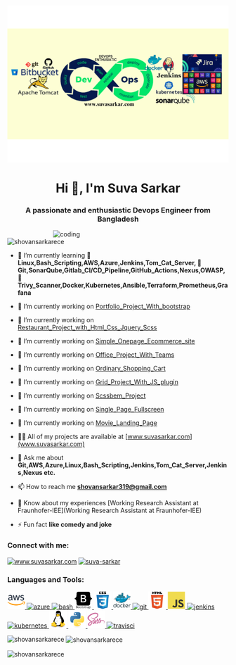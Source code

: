 ![logo](https://github.com/shovansarkarece/shovansarkarece/blob/main/Untitled%20design.png)
<h1 align="center">Hi 👋, I'm Suva Sarkar</h1>
<h3 align="center">A passionate and enthusiastic Devops Engineer from Bangladesh</h3>

<img align="right" alt="coding" width="400" src="https://media.giphy.com/media/UOiS4B0p4O2KxYxah8/giphy.gif">

<p align="left"> <img src="https://komarev.com/ghpvc/?username=shovansarkarece&label=Profile%20views&color=0e75b6&style=flat" alt="shovansarkarece" /> </p>

- 🌱 I’m currently learning
  🌱**Linux,Bash_Scripting,AWS,Azure,Jenkins,Tom_Cat_Server,
  🌱Git,SonarQube,Gitlab_CI/CD_Pipeline,GitHub_Actions,Nexus,OWASP,
  🌱 Trivy_Scanner,Docker,Kubernetes,Ansible,Terraform,Prometheus,Grafana**

- 🔭 I’m currently working on [Portfolio_Project_With_bootstrap](https://portfolio-project-with-bootstrap.netlify.app/)

- 🔭 I’m currently working on [Restaurant_Project_with_Html_Css_Jquery_Scss](https://restaurant-project-with-html-css-jquery-scss.netlify.app/)

- 🔭 I’m currently working on [Simple_Onepage_Ecommerce_site](https://simple-onepage-ecommerce-site.netlify.app/)

- 🔭 I’m currently working on [Office_Project_With_Teams](https://office-project-with-teams.netlify.app/)

- 🔭 I’m currently working on [Ordinary_Shopping_Cart](https://ordinary-shopping-cart.netlify.app/)

- 🔭 I’m currently working on [Grid_Project_With_JS_plugin](https://grid-project-with-js-plugin.netlify.app/)

- 🔭 I’m currently working on [Scssbem_Project](https://scssbem-project.netlify.app/)

- 🔭 I’m currently working on [Single_Page_Fullscreen](https://single-page-fullscreen.netlify.app/)

- 🔭 I’m currently working on [Movie_Landing_Page](https://landing-page-movie.netlify.app/)

- 👨‍💻 All of my projects are available at [www.suvasarkar.com](www.suvasarkar.com)

- 💬 Ask me about **Git,AWS,Azure,Linux,Bash_Scripting,Jenkins,Tom_Cat_Server,Jenkins,Nexus etc.**

- 📫 How to reach me **shovansarkar319@gmail.com**

- 📄 Know about my experiences [Working Research Assistant at Fraunhofer-IEE](Working Research Assistant at Fraunhofer-IEE)

- ⚡ Fun fact **like comedy and joke**

<h3 align="left">Connect with me:</h3>
<p align="left">
<a href="https://dev.to/www.suvasarkar.com" target="blank"><img align="center" src="https://raw.githubusercontent.com/rahuldkjain/github-profile-readme-generator/master/src/images/icons/Social/devto.svg" alt="www.suvasarkar.com" height="30" width="40" /></a>
<a href="https://linkedin.com/in/suva-sarkar" target="blank"><img align="center" src="https://raw.githubusercontent.com/rahuldkjain/github-profile-readme-generator/master/src/images/icons/Social/linked-in-alt.svg" alt="suva-sarkar" height="30" width="40" /></a>
</p>

<h3 align="left">Languages and Tools:</h3>
<p align="left"> <a href="https://aws.amazon.com" target="_blank" rel="noreferrer"> <img src="https://raw.githubusercontent.com/devicons/devicon/master/icons/amazonwebservices/amazonwebservices-original-wordmark.svg" alt="aws" width="40" height="40"/> </a> <a href="https://azure.microsoft.com/en-in/" target="_blank" rel="noreferrer"> <img src="https://www.vectorlogo.zone/logos/microsoft_azure/microsoft_azure-icon.svg" alt="azure" width="40" height="40"/> </a> <a href="https://www.gnu.org/software/bash/" target="_blank" rel="noreferrer"> <img src="https://www.vectorlogo.zone/logos/gnu_bash/gnu_bash-icon.svg" alt="bash" width="40" height="40"/> </a> <a href="https://getbootstrap.com" target="_blank" rel="noreferrer"> <img src="https://raw.githubusercontent.com/devicons/devicon/master/icons/bootstrap/bootstrap-plain-wordmark.svg" alt="bootstrap" width="40" height="40"/> </a> <a href="https://www.w3schools.com/css/" target="_blank" rel="noreferrer"> <img src="https://raw.githubusercontent.com/devicons/devicon/master/icons/css3/css3-original-wordmark.svg" alt="css3" width="40" height="40"/> </a> <a href="https://www.docker.com/" target="_blank" rel="noreferrer"> <img src="https://raw.githubusercontent.com/devicons/devicon/master/icons/docker/docker-original-wordmark.svg" alt="docker" width="40" height="40"/> </a> <a href="https://git-scm.com/" target="_blank" rel="noreferrer"> <img src="https://www.vectorlogo.zone/logos/git-scm/git-scm-icon.svg" alt="git" width="40" height="40"/> </a> <a href="https://www.w3.org/html/" target="_blank" rel="noreferrer"> <img src="https://raw.githubusercontent.com/devicons/devicon/master/icons/html5/html5-original-wordmark.svg" alt="html5" width="40" height="40"/> </a> <a href="https://developer.mozilla.org/en-US/docs/Web/JavaScript" target="_blank" rel="noreferrer"> <img src="https://raw.githubusercontent.com/devicons/devicon/master/icons/javascript/javascript-original.svg" alt="javascript" width="40" height="40"/> </a> <a href="https://www.jenkins.io" target="_blank" rel="noreferrer"> <img src="https://www.vectorlogo.zone/logos/jenkins/jenkins-icon.svg" alt="jenkins" width="40" height="40"/> </a> <a href="https://kubernetes.io" target="_blank" rel="noreferrer"> <img src="https://www.vectorlogo.zone/logos/kubernetes/kubernetes-icon.svg" alt="kubernetes" width="40" height="40"/> </a> <a href="https://www.linux.org/" target="_blank" rel="noreferrer"> <img src="https://raw.githubusercontent.com/devicons/devicon/master/icons/linux/linux-original.svg" alt="linux" width="40" height="40"/> </a> <a href="https://www.python.org" target="_blank" rel="noreferrer"> <img src="https://raw.githubusercontent.com/devicons/devicon/master/icons/python/python-original.svg" alt="python" width="40" height="40"/> </a> <a href="https://sass-lang.com" target="_blank" rel="noreferrer"> <img src="https://raw.githubusercontent.com/devicons/devicon/master/icons/sass/sass-original.svg" alt="sass" width="40" height="40"/> </a> <a href="https://travis-ci.org" target="_blank" rel="noreferrer"> <img src="https://www.vectorlogo.zone/logos/travis-ci/travis-ci-icon.svg" alt="travisci" width="40" height="40"/> </a> </p>

<p><img align="left" src="https://github-readme-stats.vercel.app/api/top-langs?username=shovansarkarece&show_icons=true&locale=en&layout=compact" alt="shovansarkarece" /></p>

<p>&nbsp;<img align="center" src="https://github-readme-stats.vercel.app/api?username=shovansarkarece&show_icons=true&locale=en" alt="shovansarkarece" /></p>

<p><img align="center" src="https://github-readme-streak-stats.herokuapp.com/?user=shovansarkarece&" alt="shovansarkarece" /></p>
